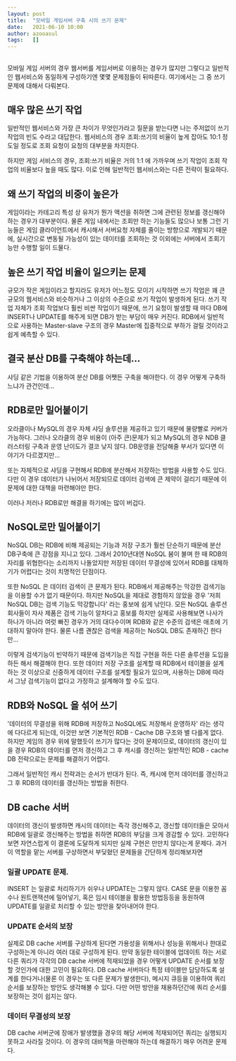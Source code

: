 ```yaml
---
layout: post
title:  "모바일 게임서버 구축 시의 쓰기 문제"
date:   2021-06-10 10:00
author: azooasul
tags:	[]
---
```


##

모바일 게임 서버의 경우 웹서버를 게임서버로 이용하는 경우가 많지만 그렇다고 일반적인 웹서비스와 동일하게 구성하기엔 몇몇 문제점들이 뒤따른다. 여기에서는 그 중 쓰기 문제에 대해서 다뤄본다.  

## 매우 많은 쓰기 작업

일반적인 웹서비스와 가장 큰 차이가 무엇인가라고 질문을 받는다면 나는 주저없이 쓰기 작업의 빈도 수라고 대답한다. 웹서비스의 경우 조회:쓰기의 비율이 높게 잡아도 10:1 정도일 정도로 조회 요청이 요청의 대부분을 차지한다. 

하지만 게임 서비스의 경우, 조회:쓰기 비율은 거의 1:1 에 가까우며 쓰기 작업이 조회 작업의 비율보다 높을 때도 많다. 이로 인해 일반적인 웹서비스와는 다른 전략이 필요하다.

## 왜 쓰기 작업의 비중이 높은가

게임이라는 카테고리 특성 상 유저가 뭔가 액션을 취하면 그에 관련된 정보를 갱신해야 하는 경우가 대부분이다. 물론 게임 내에서는 조회만 하는 기능들도 많으나 보통 그런 기능들은 게임 클라이언트에서 캐시해서 서버요청 자체를 줄이는 방향으로 개발되기 때문에, 실시간으로 변동될 가능성이 있는 데이터를 조회하는 것 이외에는 서버에서 조회기능만 수행할 일이 드물다.

## 높은 쓰기 작업 비율이 일으키는 문제

규모가 작은 게임이라고 할지라도 유저가 어느정도 모이기 시작하면 쓰기 작업은 꽤 큰 규모의 웹서비스와 비슷하거나 그 이상의 수준으로 쓰기 작업이 발생하게 된다. 쓰기 작업 자체가 조회 작업보다 훨씬 비싼 작업이기 때문에, 쓰기 요청이 발생할 때 마다 DB에 INSERT나 UPDATE를 해주게 되면 DB가 받는 부담이 매우 커진다. RDB에서 일반적으로 사용하는 Master-slave 구조의 경우 Master에 집중적으로 부하가 걸릴 것이라고 쉽게 예측할 수 있다. 

## 결국 분산 DB를 구축해야 하는데...

샤딩 같은 기법을 이용하여 분산 DB를 어쨋든 구축을 해야한다. 이 경우 어떻게 구축하느냐가 관건인데...

## RDB로만 밀어붙이기

오라클이나 MySQL의 경우 자체 샤딩 솔루션을 제공하고 있기 때문에 물량빨로 커버가 가능하다. 그러나 오라클의 경우 비용이 (아주 큰)문제가 되고 MySQL의 경우 NDB 클러스터링 구축과 운영 난이도가 결코 낮지 않다. DB운영을 전담해줄 부서가 있다면 이야기가 다르겠지만...

또는 자체적으로 샤딩을 구현해서 RDB에 분산해서 저장하는 방법을 사용할 수도 있다. 다만 이 경우 데이터가 나뉘어서 저장되므로 데이터 검색에 큰 제약이 걸리기 때문에 이 문제에 대한 대책을 마련해야만 한다.

이러나 저러나 RDB로만 해결을 하기에는 많이 버겁다.


## NoSQL로만 밀어붙이기

NoSQL DB는 RDB에 비해 제공되는 기능과 저장 구조가 훨씬 단순하기 때문에 분산 DB구축에 큰 강점을 지니고 있다. 그래서 2010년대엔 NoSQL 붐이 불며 한 때 RDB의 자리를 위협한다는 소리까지 나돌았지만 저장된 데이터 무결성에 있어서 RDB를 대체하기가 어렵다는 것이 치명적인 단점이다.

또한 NoSQL 은 데이터 검색이 큰 문제가 된다. RDB에서 제공해주는 막강한 검색기능을 이용할 수가 없기 때문이다. 하지만 NoSQL을 제대로 경험하지 않았을 경우 '저희 NoSQL DB는 검색 기능도 막강합니다' 라는 홍보에 쉽게 낚인다. 모든 NoSQL 솔루션 회사들이 자사 제품은 검색 기능이 알차다고 홍보를 하지만 실제로 사용해보면 나사가 하나가 아니라 여럿 빠진 경우가 거의 대다수이며 RDB와 같은 수준의 검색은 애초에 기대하지 말아야 한다. 물론 나름 괜찮은 검색을 제공하는 NoSQL DB도 존재하긴 한다만...

이렇게 검색기능이 빈약하기 때문에 검색기능은 직접 구현을 하든 다른 솔루션을 도입을 하든 해서 해결해야 한다. 또한 데이터 저장 구조를 설계할 때 RDB에서 테이블을 설계하는 것 이상으로 신중하게 데이터 구조를 설계할 필요가 있으며, 사용하는 DB에 따라서 그냥 검색기능이 없다고 가정하고 설계해야 할 수도 있다. 

## RDB와 NoSQL 을 섞어 쓰기

'데이터의 무결성을 위해 RDB에 저장하고 NoSQL에도 저장해서 운영하자' 라는 생각에 다다르게 되는데, 이것만 보면 기본적인 RDB - Cache DB 구조와 별 다를게 없다. 하지만 게임의 경우 위에 말했듯이 쓰기가 많다는 것이 문제이므로, 데이터의 갱신이 있을 경우 RDB의 데이터를 먼저 갱신하고 그 후 캐시를 갱신하는 일반적인 RDB - cache DB 전략으로는 문제를 해결하기 어렵다.

그래서 일반적인 캐시 전략과는 순서가 반대가 된다. 즉, 캐시에 먼저 데이터를 갱신하고 그 후 RDB의 데이터를 갱신하는 방법을 취한다. 

## DB cache 서버

데이터의 갱신이 발생하면 캐시의 데이터는 즉각 갱신해주고, 갱신할 데이터들은 모아서 RDB에 일괄로 갱신해주는 방법을 취하면 RDB의 부담을 크게 경감할 수 있다. 고민하다보면 자연스럽게 이 결론에 도달하게 되지만 실제 구현은 만만치 않다는게 문제다.
과거 이 역할을 맡는 서버를 구상하면서 부딪혔던 문제들을 간단하게 정리해보자면

### 일괄 UPDATE 문제.

INSERT 는 일괄로 처리하기가 쉬우나 UPDATE는 그렇지 않다.
CASE 문을 이용한 꼼수나 원트랜잭션에 밀어넣기, 혹은 임시 테이블을 활용한 방법등등을 동원하여 UPDATE를 일괄로 처리할 수 있는 방안을 찾아내어야 한다.

### UPDATE 순서의 보장

실제로 DB cache 서버를 구상하게 된다면 가용성을 위해서나 성능을 위해서나 한대로 구성하는게 아니라 여러 대로 구성하게 된다. 만약 동일한 테이블에 업데이트 하는 서로 다른 쿼리가 각각의 DB cache 서버에 적재되었을 경우 어떻게 UPDATE 순서를 보장할 것인가에 대한 고민이 필요하다. DB cache 서버마다 특정 테이블만 담당하도록 설계를 한다거나(물론 이 경우는 또 다른 문제가 발생한다), 메시지 큐등을 이용하여 쿼리 순서를 보장하는 방안도 생각해볼 수 있다. 다만 어떤 방안을 채용하던간에 쿼리 순서를 보장하는 것이 쉽지는 않다.

### 데이터 무결성의 보장

DB cache 서버군에 장애가 발생했을 경우의 해당 서버에 적재되어던 쿼리는 실행되지 못하고 사라질 것이다. 이 경우의 대비책을 마련해야 하는데 해결하기 매우 어려운 문제다.

